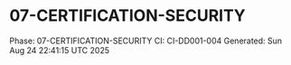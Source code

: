 # 07-CERTIFICATION-SECURITY
Phase: 07-CERTIFICATION-SECURITY
CI: CI-DD001-004
Generated: Sun Aug 24 22:41:15 UTC 2025
